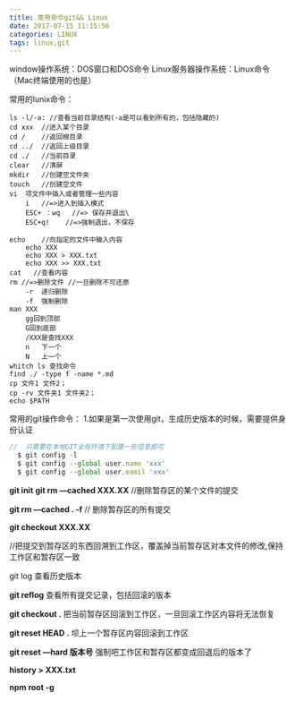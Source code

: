 ```yaml
---
title: 常用命令git&& Linux
date: 2017-07-15 11:15:56
categories: LINUX
tags: linux,git
---
```

window操作系统：DOS窗口和DOS命令
Linux服务器操作系统：Linux命令（Mac终端使用的也是）

常用的lunix命令：

    ls -l/-a: //查看当前目录结构(-a是可以看到所有的，包括隐藏的)
    cd xxx	//进入某个目录
    cd /	//返回根目录
    cd ../	//返回上级目录
    cd ./ 	//当前目录
    clear 	//清屏
    mkdir	//创建空文件夹
    touch	//创建空文件
    vi	项文件中插入或者管理一些内容
    	i	//=>进入到插入模式
    	ESC+ ：wq   //=> 保存并退出\
    	ESC+q!    //=>强制退出，不保存
    	
    echo 	//向指定的文件中输入内容
    	echo XXX
    	echo XXX > XXX.txt
    	echo XXX >> XXX.txt
    cat   //查看内容
    rm //=>删除文件	//一旦删除不可还原	
    	-r	递归删除
    	-f	强制删除
    man XXX
    	gg回到顶部
    	G回到底部
    	/XXX是查找XXX
    	n	下一个
    	N	上一个
    whitch ls 查找命令
    find ./ -type f -name *.md
    cp 文件1 文件2；
    cp -rv 文件夹1 文件夹2；
    echo $PATH

常用的git操作命令：
 1.如果是第一次使用git，生成历史版本的时候，需要提供身份认证
```javascript
//  只需要在本地GIT全局环境下配置一些信息即可
  $ git config -l
  $ git config --global user.name 'xxx'
  $ git config --global user.eamil 'xxx'
```
**git init**
**git rm —cached XXX.XX**	//删除暂存区的某个文件的提交

**git rm —cached . -f**	// 删除暂存区的所有提交

**git checkout XXX.XX** 	

//把提交到暂存区的东西回溯到工作区，覆盖掉当前暂存区对本文件的修改,保持工作区和暂存区一致

git log  查看历史版本

**git reflog**  查看所有提交记录，包括回滚的版本



**git checkout .**	把当前暂存区回滚到工作区，一旦回滚工作区内容将无法恢复

**git reset HEAD .**	坝上一个暂存区内容回滚到工作区

**git reset —hard 版本号**	强制吧工作区和暂存区都变成回退后的版本了

**history > XXX.txt**

**npm root -g**





